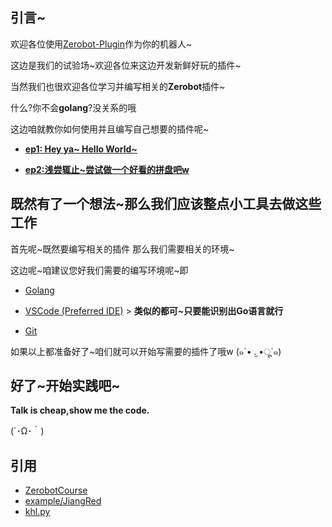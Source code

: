 ## 引言~

欢迎各位使用[Zerobot-Plugin](https://github.com/FloatTech/ZeroBot-Plugin)作为你的机器人~

这边是我们的试验场~欢迎各位来这边开发新鲜好玩的插件~

当然我们也很欢迎各位学习并编写相关的**Zerobot**插件~

什么?你不会**golang**?没关系的哦

这边咱就教你如何使用并且编写自己想要的插件呢~

- [**ep1: Hey ya~ Hello World~**](https://github.com/FloatTech/ZeroBot-Plugin-Playground/blob/main/tutorial/zero.md)

- [**ep2:浅尝辄止~尝试做一个好看的拼盘吧w**](https://github.com/FloatTech/ZeroBot-Plugin-Playground/blob/main/tutorial/first.md)

## 既然有了一个想法~那么我们应该整点小工具去做这些工作

首先呢~既然要编写相关的插件 那么我们需要相关的环境~

这边呢~咱建议您好我们需要的编写环境呢~即 

- [Golang](https://golang.google.cn/dl/)

- [VSCode (Preferred IDE)](https://code.visualstudio.com/) > **类似的都可~只要能识别出Go语言就行**

- [Git](https://git-scm.com/downloads)

如果以上都准备好了~咱们就可以开始写需要的插件了哦w (๑´• .̫ •ू`๑)

## 好了~开始实践吧~

**Talk is cheap,show me the code.**

(´･Ω･｀)



## 引用

- [ZerobotCourse](https://github.com/guohuiyuan/ZerobotCourse)
- [example/JiangRed](https://github.com/FloatTech/ZeroBot-Plugin-Playground/blob/main/example/JiangRed/message.go)
- [khl.py](https://github.com/TWT233/khl.py)
